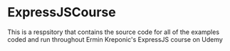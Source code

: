# ExpressJSCourse
This is a respsitory that contains the source code for all of the examples coded and run throughout Ermin Kreponic's ExpressJS course on Udemy
